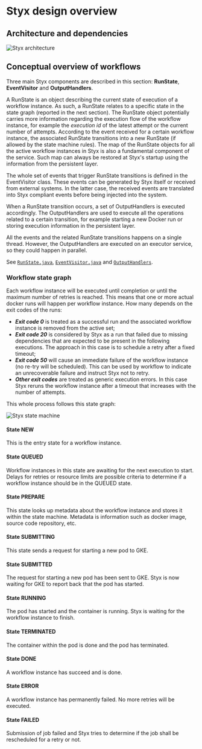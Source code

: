# Styx design overview

## Architecture and dependencies

![Styx architecture](./styx-architecture.png)

## Conceptual overview of workflows

Three main Styx components are described in this section: **RunState**, **EventVisitor** and **OutputHandlers**.

A RunState is an object describing the current state of execution of a workflow instance. As such, a RunState relates to a specific state in the state graph (reported in the next section). The RunState object potentially carries more information regarding the execution flow of the workflow instance, for example the _execution id_ of the latest attempt or the current number of attempts.
According to the event received for a certain workflow instance, the associated RunState transitions into a new RunState (if allowed by the state machine rules).
The map of the RunState objects for all the active workflow instances in Styx is also a fundamental component of the service. Such map can always be restored at Styx's startup using the information from the persistent layer.

The whole set of events that trigger RunState transitions is defined in the EventVisitor class. These events can be generated by Styx itself or received from external systems. In the latter case, the received events are translated into Styx compliant events before being injected into the system.

When a RunState transition occurs, a set of OutputHandlers is executed accordingly. The OutputHandlers are used to execute all the operations related to a certain transition, for example starting a new Docker run or storing execution information in the persistent layer.

All the events and the related RunState transitions happens on a single thread. However, the OutputHandlers are executed on an executor service, so they could happen in parallel.


See [`RunState.java`](../styx-common/src/main/java/com/spotify/styx/state/RunState.java), [`EventVisitor.java`](../styx-common/src/main/java/com/spotify/styx/model/EventVisitor.java) and [`OutputHandlers`](../styx-scheduler-service/src/test/java/com/spotify/styx/state/handlers).

### Workflow state graph

Each workflow instance will be executed until completion or until the maximum number of retries is reached. This means that one or more actual docker runs will happen per workflow instance. How many depends on the exit codes of the runs:
- _**Exit code 0**_ is treated as a successful run and the associated workflow instance is removed from the active set;
- _**Exit code 20**_ is considered by Styx as a run that failed due to missing dependencies that are expected to be present in the following executions. The approach in this case is to schedule a retry after a fixed timeout;
- _**Exit code 50**_ will cause an immediate failure of the workflow instance (no re-try will be scheduled). This can be used by workflow to indicate an unrecoverable failure and instruct Styx not to retry.
- _**Other exit codes**_ are treated as generic execution errors. In this case Styx reruns the workflow instance after a timeout that increases with the number of attempts.

This whole process follows this state graph:

![Styx state machine](./state-graph.png)

#### State NEW

This is the entry state for a workflow instance.

#### State QUEUED

Workflow instances in this state are awaiting for the next execution to start.
Delays for retries or resource limits are possible criteria to determine
if a workflow instance should be in the QUEUED state.

#### State PREPARE

This state looks up metadata about the workflow instance and stores it
within the state machine. Metadata is information such as docker image,
source code repository, etc.

#### State SUBMITTING

This state sends a request for starting a new pod to GKE.

#### State SUBMITTED

The request for starting a new pod has been sent to GKE. Styx is now waiting
for GKE to report back that the pod has started.

#### State RUNNING

The pod has started and the container is running. Styx is
waiting for the workflow instance to finish.

#### State TERMINATED

The container within the pod is done and the pod has terminated.

#### State DONE

A workflow instance has succeed and is done.

#### State ERROR

A workflow instance has permanently failed. No more retries will be executed.

#### State FAILED

Submission of job failed and Styx tries to determine if the job shall
be rescheduled for a retry or not.
